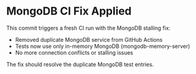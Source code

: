 # MongoDB CI Fix Applied

This commit triggers a fresh CI run with the MongoDB stalling fix:
- Removed duplicate MongoDB service from GitHub Actions
- Tests now use only in-memory MongoDB (mongodb-memory-server)
- No more connection conflicts or stalling issues

The fix should resolve the duplicate MongoDB test entries.
